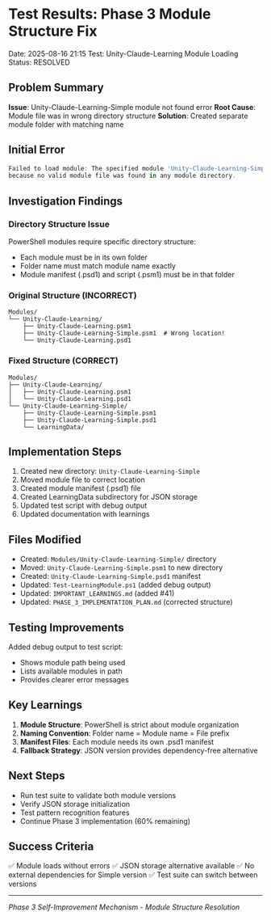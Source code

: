 # Test Results: Phase 3 Module Structure Fix
Date: 2025-08-16 21:15
Test: Unity-Claude-Learning Module Loading
Status: RESOLVED

## Problem Summary
**Issue**: Unity-Claude-Learning-Simple module not found error
**Root Cause**: Module file was in wrong directory structure
**Solution**: Created separate module folder with matching name

## Initial Error
```powershell
Failed to load module: The specified module 'Unity-Claude-Learning-Simple' was not loaded 
because no valid module file was found in any module directory.
```

## Investigation Findings

### Directory Structure Issue
PowerShell modules require specific directory structure:
- Each module must be in its own folder
- Folder name must match module name exactly
- Module manifest (.psd1) and script (.psm1) must be in that folder

### Original Structure (INCORRECT)
```
Modules/
└── Unity-Claude-Learning/
    ├── Unity-Claude-Learning.psm1
    ├── Unity-Claude-Learning-Simple.psm1  # Wrong location!
    └── Unity-Claude-Learning.psd1
```

### Fixed Structure (CORRECT)
```
Modules/
├── Unity-Claude-Learning/
│   ├── Unity-Claude-Learning.psm1
│   └── Unity-Claude-Learning.psd1
└── Unity-Claude-Learning-Simple/
    ├── Unity-Claude-Learning-Simple.psm1
    ├── Unity-Claude-Learning-Simple.psd1
    └── LearningData/
```

## Implementation Steps
1. Created new directory: `Unity-Claude-Learning-Simple`
2. Moved module file to correct location
3. Created module manifest (.psd1) file
4. Created LearningData subdirectory for JSON storage
5. Updated test script with debug output
6. Updated documentation with learnings

## Files Modified
- Created: `Modules/Unity-Claude-Learning-Simple/` directory
- Moved: `Unity-Claude-Learning-Simple.psm1` to new directory
- Created: `Unity-Claude-Learning-Simple.psd1` manifest
- Updated: `Test-LearningModule.ps1` (added debug output)
- Updated: `IMPORTANT_LEARNINGS.md` (added #41)
- Updated: `PHASE_3_IMPLEMENTATION_PLAN.md` (corrected structure)

## Testing Improvements
Added debug output to test script:
- Shows module path being used
- Lists available modules in path
- Provides clearer error messages

## Key Learnings
1. **Module Structure**: PowerShell is strict about module organization
2. **Naming Convention**: Folder name = Module name = File prefix
3. **Manifest Files**: Each module needs its own .psd1 manifest
4. **Fallback Strategy**: JSON version provides dependency-free alternative

## Next Steps
- Run test suite to validate both module versions
- Verify JSON storage initialization
- Test pattern recognition features
- Continue Phase 3 implementation (60% remaining)

## Success Criteria
✅ Module loads without errors
✅ JSON storage alternative available
✅ No external dependencies for Simple version
✅ Test suite can switch between versions

---
*Phase 3 Self-Improvement Mechanism - Module Structure Resolution*